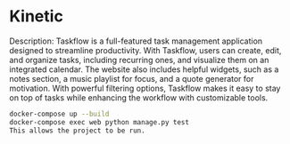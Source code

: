 # Kinetic
Description: Taskflow is a full-featured task management application designed to streamline productivity. With Taskflow, users can create, edit, and organize tasks, including recurring ones, and visualize them on an integrated calendar. The website also includes helpful widgets, such as a notes section, a music playlist for focus, and a quote generator for motivation. With powerful filtering options, Taskflow makes it easy to stay on top of tasks while enhancing the workflow with customizable tools. 

```bash
docker-compose up --build
docker-compose exec web python manage.py test
This allows the project to be run.
